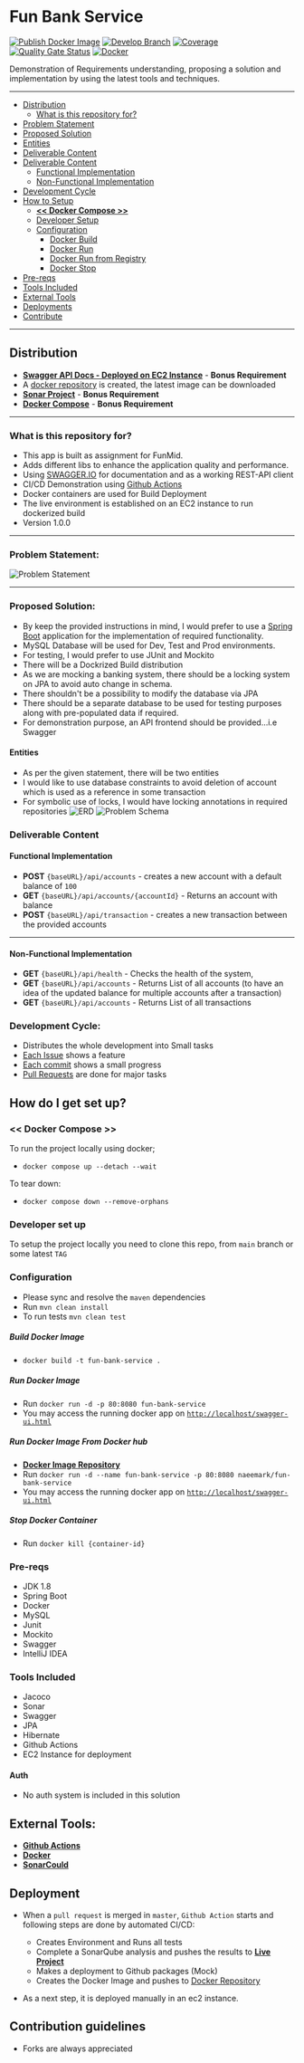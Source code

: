 # Fun Bank Service #


[![Publish Docker Image](https://github.com/naeemark/fun-bank-service/actions/workflows/deploy.yml/badge.svg)](https://github.com/naeemark/fun-bank-service/actions/workflows/deploy.yml)
[![Develop Branch](https://github.com/naeemark/fun-bank-service/actions/workflows/develop.yml/badge.svg)](https://github.com/naeemark/fun-bank-service/actions/workflows/develop.yml)
[![Coverage](https://sonarcloud.io/api/project_badges/measure?project=naeemark_fun-bank-service&metric=coverage)](https://sonarcloud.io/dashboard?id=naeemark_fun-bank-service)
[![Quality Gate Status](https://sonarcloud.io/api/project_badges/measure?project=naeemark_fun-bank-service&metric=alert_status)](https://sonarcloud.io/dashboard?id=naeemark_fun-bank-service)
[![Docker](https://img.shields.io/docker/automated/naeemark/fun-bank-service)](https://img.shields.io/docker/automated/naeemark/fun-bank-service)

Demonstration of Requirements understanding, proposing a solution and implementation by using the latest tools and techniques.

---
- [Distribution](#distribution)
  - [What is this repository for?](#what-is-this-repository-for?)
- [Problem Statement](#problem-statement)
- [Proposed Solution](#proposed-solution)
- [Entities](#entities)
- [Deliverable Content](#deliverable-content)
- [Deliverable Content](#deliverable-content)
  - [Functional Implementation](#functional-implementation)
  - [Non-Functional Implementation](#non-functional-implementation)
- [Development Cycle](#development-cycle)
- [How to Setup](#how-do-i-get-set-up)
  - **[<< Docker Compose >>](#-docker-compose-)**
  - [Developer Setup](#developer-set-up)
  - [Configuration](#configuration)
    - [Docker Build](#build-docker-image)
    - [Docker Run](#run-docker-image)
    - [Docker Run from Registry](#run-docker-image-from-docker-hub)
    - [Docker Stop](#stop-docker-container)
- [Pre-reqs](#pre-reqs)
- [Tools Included](#tools-included)
- [External Tools](#external-tools)
- [Deployments](#deployment)
- [Contribute](#contribution-guidelines)


---

## Distribution ##

- **[Swagger API Docs - Deployed on EC2 Instance](http://ec2-44-211-153-186.compute-1.amazonaws.com:8080/swagger-ui.html)** - **Bonus Requirement**
- A [docker repository](https://hub.docker.com/repository/registry-1.docker.io/naeemark/fun-bank-service) is created, the latest image can be downloaded
- **[Sonar Project](https://sonarcloud.io/dashboard?id=naeemark_fun-bank-service)** - **Bonus Requirement**
- **[Docker Compose](docker-compose.yaml)** - **Bonus Requirement**

---

### What is this repository for? ###

* This app is built as assignment for FunMid.
* Adds different libs to enhance the application quality and performance.
* Using [SWAGGER.IO](www.swagger.io) for documentation and as a working REST-API client
* CI/CD Demonstration using [Github Actions](https://github.com/features/actions)
* Docker containers are used for Build Deployment
* The live environment is established on an EC2 instance to run dockerized build
* Version 1.0.0

---

### Problem Statement:
![Problem Statement](screenshots/task.png)

---
### Proposed Solution:

- By keep the provided instructions in mind, I would prefer to use a [Spring Boot](https://www.tutorialspoint.com/spring_boot/spring_boot_introduction.htm) application for the implementation of required functionality.
- MySQL Database will be used for Dev, Test and Prod environments.
- For testing, I would prefer to use JUnit and Mockito
- There will be a Dockrized Build distribution
- As we are mocking a banking system, there should be a locking system on JPA to avoid auto change in schema.
- There shouldn't be a possibility to modify the database via JPA
- There should be a separate database to be used for testing purposes along with pre-populated data if required.
- For demonstration purpose, an API frontend should be provided...i.e Swagger

#### Entities ####
- As per the given statement, there will be two entities
- I would like to use database constraints to avoid deletion of account which is used as a reference in some transaction
- For symbolic use of locks, I would have locking annotations in required repositories
![ERD](screenshots/erd.png)
![Problem Schema](screenshots/db.png)


### Deliverable Content ###

#### Functional Implementation ####
* **POST** `{baseURL}/api/accounts` - creates a new account with a default balance of `100` 
* **GET** `{baseURL}/api/accounts/{accountId}` - Returns an account with balance
* **POST** `{baseURL}/api/transaction` - creates a new transaction between the provided accounts
 ---
#### Non-Functional Implementation ####
* **GET** `{baseURL}/api/health` - Checks the health of the system,
* **GET** `{baseURL}/api/accounts` - Returns List of all accounts (to have an idea of the updated balance for multiple accounts after a transaction)
* **GET** `{baseURL}/api/accounts` - Returns List of all transactions


### Development Cycle:
- Distributes the whole development into Small tasks
- [Each Issue](https://github.com/naeemark/fun-bank-service/issues?q=is%3Aissue) shows a feature
- [Each commit](https://github.com/naeemark/fun-bank-service/commits/master) shows a small progress
- [Pull Requests](https://github.com/naeemark/fun-bank-service/pulls?q=is%3Apr+is%3Aclosed) are done for major tasks


## How do I get set up? ##

### << Docker Compose >> ###
To run the project locally using docker;
- `docker compose up --detach --wait`

To tear down:
- `docker compose down --remove-orphans`


### Developer set up ###
To setup the project locally you need to clone this repo, from `main` branch or some latest `TAG`

### Configuration ###
- Please sync and resolve the `maven` dependencies
- Run `mvn clean install`
- To run tests `mvn clean test`

##### Build Docker Image
- `docker build -t fun-bank-service .`

##### Run Docker Image
- Run `docker run -d -p 80:8080 fun-bank-service`
- You may access the running docker app on [`http://localhost/swagger-ui.html`](http://localhost/swagger-ui.html)

##### Run Docker Image From Docker hub
- **[Docker Image Repository](https://hub.docker.com/repository/docker/naeemark/fun-bank-service)**
- Run `docker run -d --name fun-bank-service -p 80:8080 naeemark/fun-bank-service`
- You may access the running docker app on [`http://localhost/swagger-ui.html`](http://localhost/swagger-ui.html)


##### Stop Docker Container
- Run `docker kill {container-id}`


### Pre-reqs
- JDK 1.8
- Spring Boot
- Docker
- MySQL
- Junit
- Mockito
- Swagger
- IntelliJ IDEA


### Tools Included
- Jacoco
- Sonar
- Swagger
- JPA
- Hibernate
- Github Actions
- EC2 Instance for deployment


#### Auth ####
- No auth system is included in this solution


## External Tools: ##

- **[Github Actions](https://github.com/features/actions)**
- **[Docker](https://www.docker.com/)**
- **[SonarCould](https://sonarcloud.io/)**


## Deployment

- When a `pull request` is merged in `master`, `Github Action` starts and following steps are done by automated CI/CD:
    - Creates Environment and Runs all tests
    - Complete a SonarQube analysis and pushes the results to **[Live Project](https://sonarcloud.io/dashboard?branch=develop&id=naeemark_fun-bank-service)**
    - Makes a deployment to Github packages (Mock)
    - Creates the Docker Image and pushes to [Docker Repository](https://hub.docker.com/repository/registry-1.docker.io/naeemark/fun-bank-service)

- As a next step, it is deployed manually in an ec2 instance.


## Contribution guidelines ##

- Forks are always appreciated

